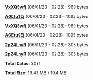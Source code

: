 [**VxXQSwfj**](/data/VxXQSwfj.txt) (06/01/23 - 02:28)- 969 bytes

[**A6EtuSEj**](/data/A6EtuSEj.txt) (06/01/23 - 02:28)- 1095 bytes

[**VxXQSwfj**](/data/VxXQSwfj.txt) (06/01/23 - 02:28)- 969 bytes

[**A6EtuSEj**](/data/A6EtuSEj.txt) (06/01/23 - 02:28)- 1095 bytes

[**2p24LhyR**](/data/2p24LhyR.txt) (06/01/23 - 02:28)- 303 bytes

[**2p24LhyR**](/data/2p24LhyR.txt) (06/01/23 - 02:28)- 303 bytes

**Total Datas**: 3031

**Total Size**: 19.43 MB / 19.4 MB